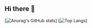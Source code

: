## Hi there 👋
[![Anurag's GitHub stats](https://github-readme-stats.vercel.app/api?username=Tessa-Grace&show_icons=true&theme=radical)]
[![Top Langs](https://github-readme-stats.vercel.app/api/top-langs/?username=Tessa-Grace&layout=donut-vertical&theme=radical)]
